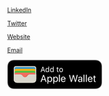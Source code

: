 
[LinkedIn](https://linkedin.com/in/andrew-qu)

[Twitter](https://twitter.com/andrewqu_)

[Website](https://andrewqu.com)

[Email](mailto:andrewquu@gmail.com)

 <a href="https://github.com/quuu/quuu/blob/master/assets/Personal.pkpass&raw=true">![Tux, the Linux mascot](./assets/AddToAppleWallet.svg)</a>
